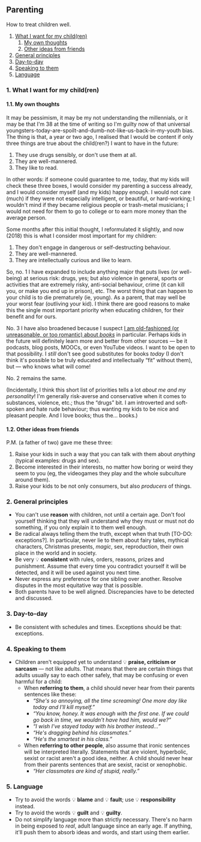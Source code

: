 ## Parenting

How to treat children well.

1. [What I want for my child(ren)](#1-what-i-want-for-my-children)
   1. [My own thoughts](#11-my-own-thoughts)
   1. [Other ideas from friends](#12-other-ideas-from-friends)
1. [General principles](#2-general-principles)
1. [Day-to-day](#3-day-to-day)
1. [Speaking to them](#4-speaking-to-them)
1. [Language](#5-language)

### 1. What I want for my child(ren)

#### 1.1. My own thoughts

It may be pessimism, it may be my not understanding the millennials, or it may be that I'm 38 at the time of writing so I'm guilty now of that universal
youngsters-today-are-spoilt-and-dumb-not-like-us-back-in-my-youth bias.
The thing is that, a year or two ago, I realised that I would be content if only three things are true about the child(ren?) I want to have in the future:

1. They use drugs sensibly, or don't use them at all.
1. They are well-mannered.
1. They like to read.

In other words: if someone could guarantee to me, today, that my kids will check these three boxes, I would consider my parenting a success already, and I would
consider myself (and my kids) happy enough.
I would not care (much) if they were not especially intelligent, or beautiful, or hard-working; I wouldn't mind if they became religious people or
trash-metal musicians; I would not need for them to go to college or to earn more money than the average person.

Some months after this initial thought, I reformulated it slightly, and now (2018) this is what I consider most important for my children:

1. They don't engage in dangerous or self-destructing behaviour.
1. They are well-mannered.
1. They are intellectually curious and like to learn.

So, no. 1 I have expanded to include anything major that puts lives (or well-being) at serious risk: drugs, yes; but also violence in general, sports or
activities that are extremely risky, anti-social behaviour, crime (it can kill you, or make you end up in prison), etc.
The worst thing that can happen to your child is to die prematurely (ie, young).
As a parent, that may well be your worst fear (outliving your kid).
I think there are good reasons to make this the single most important priority when educating children, for their benefit and for ours.

No. 3 I have also broadened because I suspect [I am old-fashioned (or unreasonable, or too romantic) about *books*](logic##21-about-the-importance-of-reading)
in particular.
Perhaps kids in the future will definitely learn more and better from other sources&nbsp;&mdash;&nbsp;be it podcasts, blog posts, MOOCs, or even YouTube videos.
I want to be open to that possibility.
I *still* don't see good substitutes for books *today* (I don't think it's possible to be truly educated and intellectually &ldquo;fit&rdquo; without them),
but&nbsp;&mdash;&nbsp;who knows what will come!

No. 2 remains the same.

(Incidentally, I think this short list of priorities tells a lot *about me and my personality*!
I'm generally risk-averse and conservative when it comes to substances, violence, etc.; thus the &ldquo;drugs&rdquo; bit.
I am introverted and soft-spoken and hate rude behaviour; thus wanting my kids to be nice and pleasant people.
And I love books; thus the&hellip; books.)

#### 1.2. Other ideas from friends

P.M. (a father of two) gave me these three:

1. Raise your kids in such a way that you can talk with them about _anything_ (typical examples: drugs and sex).
1. Become interested in their interests, no matter how boring or weird they seem to you (eg, the videogames they play and the whole subculture around them).
1. Raise your kids to be not only consumers, but also _producers_ of things.

### 2. General principles

* You can't use **reason** with children, not until a certain age.
  Don't fool yourself thinking that they will understand why they must or must not do something, if you only explain it to them well enough.
* Be radical always telling them the truth, except when that truth [TO-DO: exceptions?].
  In particular, never lie to them about fairy tales, mythical characters, Christmas presents, *magic*, sex, reproduction, their own place in the world and in
  society.
* Be very 💡&nbsp;**consistent** with rules, orders, reasons, prizes and punishment.
  Assume that every time you contradict yourself it will be detected, and it will be used against you next time.
* Never express any preference for one sibling over another.
  Resolve disputes in the most equitative way that is possible.
* Both parents have to be well aligned.
  Discrepancies have to be detected and discussed.

### 3. Day-to-day

* Be consistent with schedules and times.
  Exceptions should be that: exceptions.

### 4. Speaking to them

* Children aren't equipped yet to understand 💡&nbsp;**praise, criticism or sarcasm**&nbsp;&mdash;&nbsp;not like adults.
That means that there are certain things that adults usually say to each other safely, that may be confusing or even harmful for a child:
  * When **referring to them**, a child should never hear from their parents sentences like these:
    * *“She's so annoying, all the time screaming! One more day like today and I'll kill myself.”*
    * *“You know, honey. It was enough with the first one. If we could go back in time, we wouldn't have had him, would we?”*
    * *“I wish I've stayed today with his brother instead…”*
    * *“He's dragging behind his classmates.”*
    * *“He's the smartest in his class.”*
  * When **referring to other people**, also assume that ironic sentences will be interpreted literally.
    Statements that are violent, hyperbolic, sexist or racist aren't a good idea, neither.
    A child should never hear from their parents sentences that are sexist, racist or xenophobic.
    * *“Her classmates are kind of stupid, really.”*

### 5. Language

* Try to avoid the words 💡&nbsp;**blame** and 💡&nbsp;**fault**; use 💡&nbsp;**responsibility** instead.
* Try to avoid the words 💡&nbsp;**guilt** and 💡&nbsp;**guilty**.
* Do not simplify language more than strictly necessary.
  There's no harm in being exposed to *real*, adult language since an early age.
  If anything, it'll push them to absorb ideas and words, and start using them earlier.
